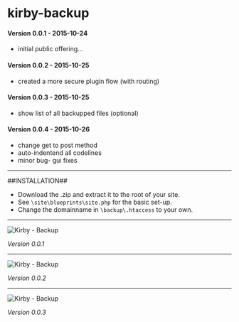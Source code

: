 # kirby-backup

#### Version 0.0.1 - 2015-10-24
- initial public offering...

#### Version 0.0.2 - 2015-10-25
- created a more secure plugin flow (with routing)

#### Version 0.0.3 - 2015-10-25
- show list of all backupped files (optional)

#### Version 0.0.4 - 2015-10-26
- change get to post method
- auto-indentend all codelines
- minor bug- gui fixes

****

##INSTALLATION##

- Download the .zip and extract it to the root of your site.
- See ```\site\blueprints\site.php``` for the basic set-up.
- Change the domainname in ```\backup\.htaccess``` to your own.

****

![Kirby - Backup](http://i.imgur.com/r9RodHU.gif "Kirby - Backup")

*Version 0.0.1*

****

![Kirby - Backup](http://i.imgur.com/CWGOU96.png "Kirby - Backup")

*Version 0.0.2*

****

![Kirby - Backup](http://i.imgur.com/gRbHu10.png "Kirby - Backup")

*Version 0.0.3*
